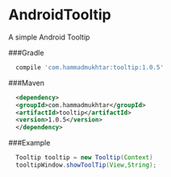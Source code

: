 # AndroidTooltip
A simple Android Tooltip


###Gradle
```groovy
  compile 'com.hammadmukhtar:tooltip:1.0.5'
```

###Maven
```xml
  <dependency>
  <groupId>com.hammadmukhtar</groupId>
  <artifactId>tooltip</artifactId>
  <version>1.0.5</version>
  </dependency>
```

###Example
```java
  Tooltip tooltip = new Tooltip(Context)
  tooltipWindow.showToolTip(View,String);
```
